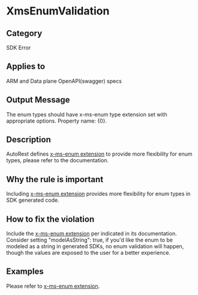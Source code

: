# XmsEnumValidation

## Category

SDK Error

## Applies to

ARM and Data plane OpenAPI(swagger) specs

## Output Message

The enum types should have x-ms-enum type extension set with appropriate options. Property name: {0}.

## Description

AutoRest defines [x-ms-enum extension](https://github.com/Azure/autorest/blob/main/docs/extensions/readme.md#x-ms-enum) to provide more flexibility for enum types, please refer to the documentation.

## Why the rule is important

Including [x-ms-enum extension](https://github.com/Azure/autorest/blob/main/docs/extensions/readme.md#x-ms-enum) provides more flexibility for enum types in SDK generated code.

## How to fix the violation

Include the [x-ms-enum extension](https://github.com/Azure/autorest/blob/main/docs/extensions/readme.md#x-ms-enum) per indicated in its documentation. Consider setting "modelAsString": true, if you'd like the enum to be modeled as a string in generated SDKs, no enum validation will happen, though the values are exposed to the user for a better experience.

## Examples

Please refer to [x-ms-enum extension](https://github.com/Azure/autorest/blob/main/docs/extensions/readme.md#x-ms-enum).
